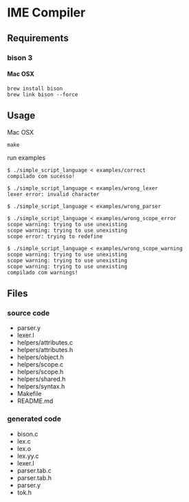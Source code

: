 # IME Compiler

## Requirements
### bison 3
#### Mac OSX
```
brew install bison
brew link bison --force
```
## Usage
Mac OSX
```
make
```
run examples
```
$ ./simple_script_language < examples/correct
compilado com sucesso!

$ ./simple_script_language < examples/wrong_lexer
lexer error: invalid character

$ ./simple_script_language < examples/wrong_parser

$ ./simple_script_language < examples/wrong_scope_error
scope warning: trying to use unexisting
scope warning: trying to use unexisting
scope error: trying to redefine

$ ./simple_script_language < examples/wrong_scope_warning
scope warning: trying to use unexisting
scope warning: trying to use unexisting
scope warning: trying to use unexisting
compilado com warnings!
```
## Files

### source code
 - parser.y
 - lexer.l
 - helpers/attributes.c
 - helpers/attributes.h
 - helpers/object.h
 - helpers/scope.c
 - helpers/scope.h
 - helpers/shared.h
 - helpers/syntax.h
 - Makefile
 - README.md

### generated code
 - bison.c
 - lex.c
 - lex.o
 - lex.yy.c
 - lexer.l
 - parser.tab.c
 - parser.tab.h
 - parser.y
 - tok.h
